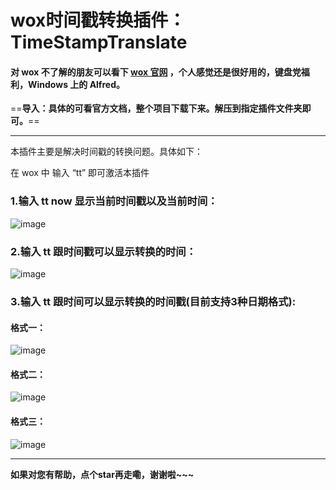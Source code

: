 # wox时间戳转换插件：TimeStampTranslate
#### 对 wox 不了解的朋友可以看下 [wox 官网](http://www.getwox.com/) ，个人感觉还是很好用的，键盘党福利，Windows 上的 Alfred。  
==**导入：具体的可看官方文档，整个项目下载下来。解压到指定插件文件夹即可。**==

---


本插件主要是解决时间戳的转换问题。具体如下：

在 wox 中 输入 “tt” 即可激活本插件

### 1.输入 tt now 显示当前时间戳以及当前时间：

![image](http://git.oschina.net/Ason_5/TimeStampTranslate/raw/master/Images/5.png)

### 2.输入 tt 跟时间戳可以显示转换的时间：
![image](http://git.oschina.net/Ason_5/TimeStampTranslate/raw/master/Images/4.png)

### 3.输入 tt 跟时间可以显示转换的时间戳(目前支持3种日期格式):
#### 格式一：  
![image](http://git.oschina.net/Ason_5/TimeStampTranslate/raw/master/Images/1.png)   

#### 格式二：  
![image](http://git.oschina.net/Ason_5/TimeStampTranslate/raw/master/Images/2.png)  

#### 格式三：  
![image](http://git.oschina.net/Ason_5/TimeStampTranslate/raw/master/Images/3.png)

---


**如果对您有帮助，点个star再走嘞，谢谢啦~~~**